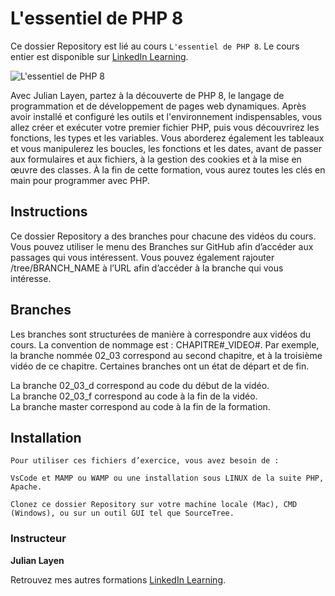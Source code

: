 # L'essentiel de PHP 8

Ce dossier Repository est lié au cours `L'essentiel de PHP 8`. Le cours entier est disponible sur [LinkedIn Learning][lil-course-url].

![L'essentiel de PHP 8](https://cdn.lynda.com/course/2415723/2415723-1628675740755-16x9.jpg) 

Avec Julian Layen, partez à la découverte de PHP 8, le langage de programmation et de développement de pages web dynamiques. Après avoir installé et configuré les outils et l'environnement indispensables, vous allez créer et exécuter votre premier fichier PHP, puis vous découvrirez les fonctions, les types et les variables. Vous aborderez également les tableaux et vous manipulerez les boucles, les fonctions et les dates, avant de passer aux formulaires et aux fichiers, à la gestion des cookies et à la mise en œuvre des classes. À la fin de cette formation, vous aurez toutes les clés en main pour programmer avec PHP.

## Instructions

Ce dossier Repository a des branches pour chacune des vidéos du cours. Vous pouvez utiliser le menu des Branches sur GitHub afin d’accéder aux passages qui vous intéressent. Vous pouvez également rajouter /tree/BRANCH_NAME à l’URL afin d’accéder à la branche qui vous intéresse. 

## Branches

Les branches sont structurées de manière à correspondre aux vidéos du cours. La convention de nommage est : CHAPITRE#_VIDEO#. Par exemple, la branche nommée 02_03 correspond au second chapitre, et à la troisième vidéo de ce chapitre. Certaines branches ont un état de départ et de fin.  

La branche 02_03_d correspond au code du début de la vidéo.  
La branche 02_03_f correspond au code à la fin de la vidéo.  
La branche master correspond au code à la fin de la formation. 

## Installation

    Pour utiliser ces fichiers d’exercice, vous avez besoin de : 

    VsCode et MAMP ou WAMP ou une installation sous LINUX de la suite PHP, Apache. 

    Clonez ce dossier Repository sur votre machine locale (Mac), CMD (Windows), ou sur un outil GUI tel que SourceTree. 

### Instructeur

**Julian Layen** 

Retrouvez mes autres formations [LinkedIn Learning][lil-URL-trainer].

[lil-course-url]: https://www.linkedin.com/learning/l-essentiel-de-php-8
[lil-thumbnail-url]: https://media-exp1.licdn.com/dms/image/C4E0DAQEgLDNxne8pJw/learning-public-crop_675_1200/0/1628675964810?e=1659618000&v=beta&t=nwtWe55OoAaKBJxy-jMGEPg-UEMErT6yWOdhC9ALwws
[lil-URL-trainer]: https://www.linkedin.com/learning/instructors/julian-layen
